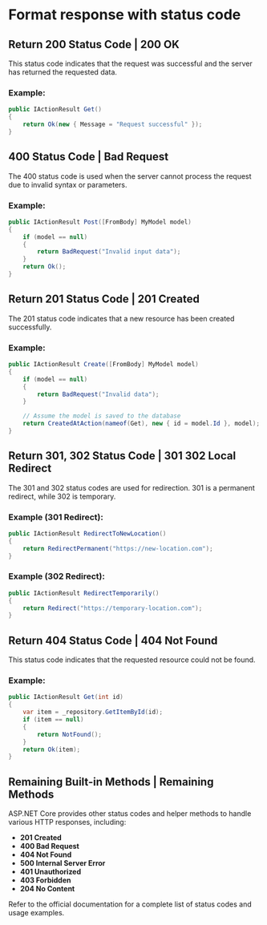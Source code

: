 # Format response with status code

## Return 200 Status Code | 200 OK

This status code indicates that the request was successful and the server has returned the requested data.

### Example:

```csharp
public IActionResult Get()
{
    return Ok(new { Message = "Request successful" });
}
```

## 400 Status Code | Bad Request

The 400 status code is used when the server cannot process the request due to invalid syntax or parameters.

### Example:

```csharp
public IActionResult Post([FromBody] MyModel model)
{
    if (model == null)
    {
        return BadRequest("Invalid input data");
    }
    return Ok();
}
```

## Return 201 Status Code | 201 Created

The 201 status code indicates that a new resource has been created successfully.

### Example:

```csharp
public IActionResult Create([FromBody] MyModel model)
{
    if (model == null)
    {
        return BadRequest("Invalid data");
    }

    // Assume the model is saved to the database
    return CreatedAtAction(nameof(Get), new { id = model.Id }, model);
}
```

## Return 301, 302 Status Code | 301 302 Local Redirect

The 301 and 302 status codes are used for redirection. 301 is a permanent redirect, while 302 is temporary.

### Example (301 Redirect):

```csharp
public IActionResult RedirectToNewLocation()
{
    return RedirectPermanent("https://new-location.com");
}
```

### Example (302 Redirect):

```csharp
public IActionResult RedirectTemporarily()
{
    return Redirect("https://temporary-location.com");
}
```

## Return 404 Status Code | 404 Not Found

This status code indicates that the requested resource could not be found.

### Example:

```csharp
public IActionResult Get(int id)
{
    var item = _repository.GetItemById(id);
    if (item == null)
    {
        return NotFound();
    }
    return Ok(item);
}
```

## Remaining Built-in Methods | Remaining Methods

ASP.NET Core provides other status codes and helper methods to handle various HTTP responses, including:

- **201 Created**
- **400 Bad Request**
- **404 Not Found**
- **500 Internal Server Error**
- **401 Unauthorized**
- **403 Forbidden**
- **204 No Content**

Refer to the official documentation for a complete list of status codes and usage examples.
